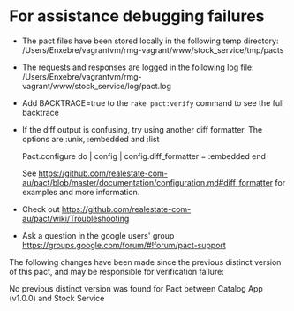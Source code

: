 # For assistance debugging failures

* The pact files have been stored locally in the following temp directory:
    /Users/Enxebre/vagrantvm/rmg-vagrant/www/stock_service/tmp/pacts

* The requests and responses are logged in the following log file:
    /Users/Enxebre/vagrantvm/rmg-vagrant/www/stock_service/log/pact.log

* Add BACKTRACE=true to the `rake pact:verify` command to see the full backtrace

* If the diff output is confusing, try using another diff formatter.
  The options are :unix, :embedded and :list

    Pact.configure do | config |
      config.diff_formatter = :embedded
    end

  See https://github.com/realestate-com-au/pact/blob/master/documentation/configuration.md#diff_formatter for examples and more information.

* Check out https://github.com/realestate-com-au/pact/wiki/Troubleshooting

* Ask a question in the google users' group https://groups.google.com/forum/#!forum/pact-support


The following changes have been made since the previous distinct version of this pact, and may be responsible for verification failure:

No previous distinct version was found for Pact between Catalog App (v1.0.0) and Stock Service
